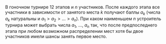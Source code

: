 В гоночном турнире 12 этапов и $n$ участников. После каждого 
этапа все участники в зависимости от занятого места $k$ получают баллы $a_k$
(числа $a_k$ натуральны и $a_1  >  a_2  >  \dots  >  a_n$). При каком наименьшем $n$
устроитель турнира может выбрать числа $a_1$, $\dots$, $a_n$ так, что после 
предпоследнего этапа при любом возможном распределении мест хотя бы двое
участников имели шансы занять первое место.